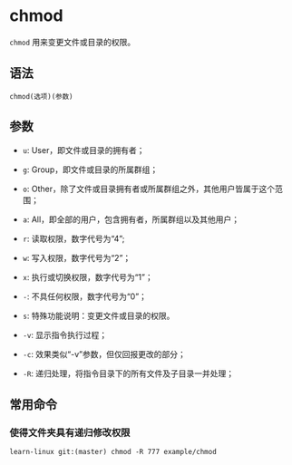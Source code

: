 # chmod

`chmod` 用来变更文件或目录的权限。

## 语法

`chmod(选项)(参数)`

## 参数

- `u`: User，即文件或目录的拥有者；
- `g`: Group，即文件或目录的所属群组；
- `o`: Other，除了文件或目录拥有者或所属群组之外，其他用户皆属于这个范围；
- `a`: All，即全部的用户，包含拥有者，所属群组以及其他用户；
- `r`: 读取权限，数字代号为“4”;
- `w`: 写入权限，数字代号为“2”；
- `x`: 执行或切换权限，数字代号为“1”；
- `-`: 不具任何权限，数字代号为“0”；
- `s`: 特殊功能说明：变更文件或目录的权限。

- `-v`: 显示指令执行过程；
- `-c`: 效果类似“-v”参数，但仅回报更改的部分；
- `-R`: 递归处理，将指令目录下的所有文件及子目录一并处理；

## 常用命令

### 使得文件夹具有递归修改权限

```
learn-linux git:(master) chmod -R 777 example/chmod
```
